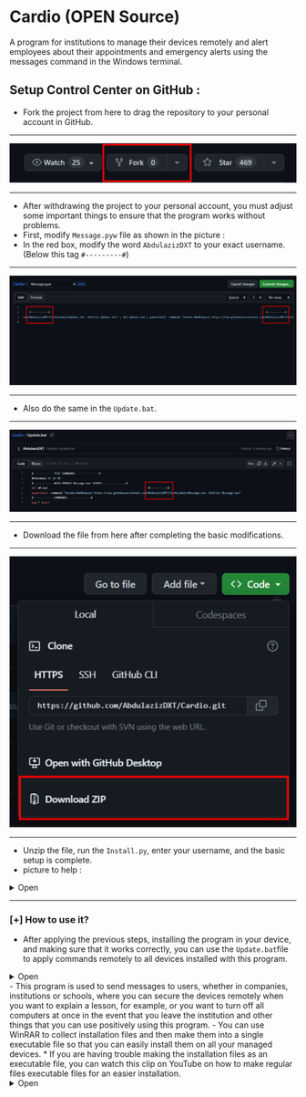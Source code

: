 # Cardio (OPEN Source)
A program for institutions to manage their devices remotely and alert employees about their appointments and emergency alerts using the messages command in the Windows terminal.
## Setup Control Center on GitHub :
- Fork the project from here to drag the repository to your personal account in GitHub.
- -------------------------------------------------------------------------------
![Cardio](https://raw.githubusercontent.com/AbdulazizDXT/Cardio/main/Picture.png)
- --------------------------------------------------------------------------------
- After withdrawing the project to your personal account, you must adjust some important things to ensure that the program works without problems.
- First, modify ```Message.pyw``` file as shown in the picture :
- In the red box, modify the word ```AbdulazizDXT``` to your exact username. (Below this tag ```#---------#```)
- -------------------------------------------------------------------------------
![Cardio](https://raw.githubusercontent.com/AbdulazizDXT/Cardio/main/Picture-1.png)
- --------------------------------------------------------------------------------
- Also do the same in the ```Update.bat```.
- -------------------------------------------------------------------------------
![Cardio](https://raw.githubusercontent.com/AbdulazizDXT/Cardio/main/Picture-2.png)
- --------------------------------------------------------------------------------
- Download the file from here after completing the basic modifications.
- -------------------------------------------------------------------------------
![Cardio](https://raw.githubusercontent.com/AbdulazizDXT/Cardio/main/Picture-3.png)
- --------------------------------------------------------------------------------
- Unzip the file, run the ```Install.py```, enter your username, and the basic setup is complete.
- picture to help :


<details>
 <summary>Open</summary>
 <p align="center">
  <img src="https://raw.githubusercontent.com/AbdulazizDXT/Cardio/main/Help.gif">
</p>
</details>

- --------------------------------------------------------------------------------

### [+] How to use it?
- After applying the previous steps, installing the program in your device, and making sure that it works correctly, you can use the ```Update.bat```file to apply commands remotely to all devices installed with this program.
<details>
 <summary>Open</summary>
 <p align="center">
  <img src="https://raw.githubusercontent.com/AbdulazizDXT/Cardio/main/Show.gif">
</p>
</details>
- This program is used to send messages to users, whether in companies, institutions or schools, where you can secure the devices remotely when you want to explain a lesson, for example, or you want to turn off all computers at once in the event that you leave the institution and other things that you can use positively using this program.
- You can use WinRAR to collect installation files and then make them into a single executable file so that you can easily install them on all your managed devices.
* If you are having trouble making the installation files as an executable file, you can watch this clip on YouTube on how to make regular files executable files for an easier installation.


<details>
 <summary>Open</summary>
 <p>
 
 - http://www.youtube.com/watch?v=nUwK76A0G7M
  
 - https://www.youtube.com/watch?v=V9XKyG2VtbM
</p>
</details>
